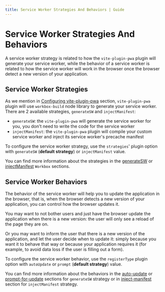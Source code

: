 ```yaml
---
title: Service Worker Strategies And Behaviors | Guide
---
```


# Service Worker Strategies And Behaviors

A service worker strategy is related to how the `vite-plugin-pwa` plugin will generate your service worker, while the behavior of a service worker is related to how the service worker will work in the browser once the browser detect a new version of your application.

## Service Worker Strategies

As we mention in [Configuring vite-plugin-pwa](/guide/#configuring-vite-plugin-pwa) section, `vite-plugin-pwa` plugin will use `workbox-build` node library to generate your service worker. There are 2 available strategies, `generateSW` and `injectManifest`:
- `generateSW`: the `vite-plugin-pwa` will generate the service worker for you, you don't need to write the code for the service worker
- `injectManifest`: the `vite-plugin-pwa` plugin will compile your custom service worker and inject its service worker's precache manifest

To configure the service worker strategy, use the `strategies`' plugin option with `generateSW` (**default strategy**) or `injectManifest` value.

You can find more information about the strategies in the [generateSW](/workbox/generate-sw) or [injectManifest](/workbox/inject-manifest) `Workbox` sections.

## Service Worker Behaviors

The behavior of the service worker will help you to update the application in the browser, that is, when the browser detects a new version of your application, you can control how the browser updates it.

You may want to not bother users and just have the browser update the application when there is a new version: the user will only see a reload of the page they are on.

Or you may want to inform the user that there is a new version of the application, and let the user decide when to update it: simply because you want it to behave that way or because your application requires it (for example, to avoid data loss if the user is filling out a form).

To configure the service worker behavior, use the `registerType` plugin option with `autoUpdate` or `prompt` (**default strategy**) value.

You can find more information about the behaviors in the [auto-update](/guide/auto-update) or [prompt-for-update](/guide/prompt-for-update) sections for `generateSW` strategy or in [inject-manifest](/guide/inject-manifest) section for `injectManifest` strategy.
